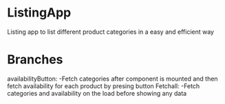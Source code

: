 # ListingApp
Listing app to list different product categories in a easy and efficient way

# Branches
availabilityButton:
  -Fetch categories after component is mounted and then fetch availability for each product by presing button
Fetchall:
  -Fetch categories and availability on the load before showing any data
